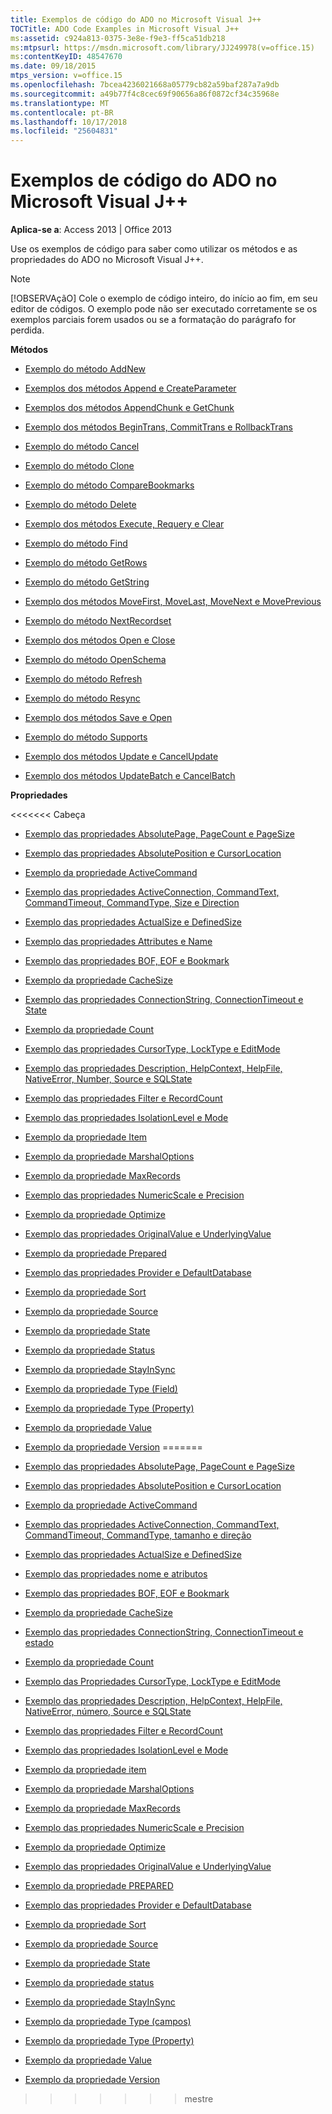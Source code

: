 ```yaml
---
title: Exemplos de código do ADO no Microsoft Visual J++
TOCTitle: ADO Code Examples in Microsoft Visual J++
ms:assetid: c924a813-0375-3e8e-f9e3-ff5ca51db218
ms:mtpsurl: https://msdn.microsoft.com/library/JJ249978(v=office.15)
ms:contentKeyID: 48547670
ms.date: 09/18/2015
mtps_version: v=office.15
ms.openlocfilehash: 7bcea4236021668a05779cb82a59baf287a7a9db
ms.sourcegitcommit: a49b77f4c8cec69f90656a86f0872cf34c35968e
ms.translationtype: MT
ms.contentlocale: pt-BR
ms.lasthandoff: 10/17/2018
ms.locfileid: "25604831"
---
```

# <a name="ado-code-examples-in-microsoft-visual-j"></a>Exemplos de código do ADO no Microsoft Visual J++


**Aplica-se a**: Access 2013 | Office 2013

Use os exemplos de código para saber como utilizar os métodos e as propriedades do ADO no Microsoft Visual J++.


> [!NOTE]
> [!OBSERVAçãO] Cole o exemplo de código inteiro, do início ao fim, em seu editor de códigos. O exemplo pode não ser executado corretamente se os exemplos parciais forem usados ou se a formatação do parágrafo for perdida.



**Métodos**

  - [Exemplo do método AddNew](addnew-method-example-vj.md)

  - [Exemplos dos métodos Append e CreateParameter](append-and-createparameter-methods-example-vj.md)

  - [Exemplos dos métodos AppendChunk e GetChunk](appendchunk-and-getchunk-methods-example-vj.md)

  - [Exemplo dos métodos BeginTrans, CommitTrans e RollbackTrans](begintrans-committrans-and-rollbacktrans-methods-example-vj.md)

  - [Exemplo do método Cancel](cancel-method-example-vj.md)

  - [Exemplo do método Clone](clone-method-example-vj.md)

  - [Exemplo do método CompareBookmarks](comparebookmarks-method-example-vj.md)

  - [Exemplo do método Delete](delete-method-example-vj.md)

  - [Exemplo dos métodos Execute, Requery e Clear](execute-requery-and-clear-methods-example-vj.md)

  - [Exemplo do método Find](find-method-example-vj.md)

  - [Exemplo do método GetRows](getrows-method-example-vj.md)

  - [Exemplo do método GetString](getstring-method-example-vj.md)

  - [Exemplo dos métodos MoveFirst, MoveLast, MoveNext e MovePrevious](movefirst-movelast-movenext-and-moveprevious-methods-example-vj.md)

  - [Exemplo do método NextRecordset](nextrecordset-method-example-vj.md)

  - [Exemplo dos métodos Open e Close](open-and-close-methods-example-vj.md)

  - [Exemplo do método OpenSchema](openschema-method-example-vj.md)

  - [Exemplo do método Refresh](refresh-method-example-vj.md)

  - [Exemplo do método Resync](resync-method-example-vj.md)

  - [Exemplo dos métodos Save e Open](save-and-open-methods-example-vj.md)

  - [Exemplo do método Supports](supports-method-example-vj.md)

  - [Exemplo dos métodos Update e CancelUpdate](update-and-cancelupdate-methods-example-vj.md)

  - [Exemplo dos métodos UpdateBatch e CancelBatch](updatebatch-and-cancelbatch-methods-example-vj.md)

**Propriedades**

<<<<<<< Cabeça
  - [Exemplo das propriedades AbsolutePage, PageCount e PageSize](absolutepage-pagecount-and-pagesize-properties-example-vj.md)

  - [Exemplo das propriedades AbsolutePosition e CursorLocation](absoluteposition-and-cursorlocation-properties-example-vj.md)

  - [Exemplo da propriedade ActiveCommand](activecommand-property-example-vj.md)

  - [Exemplo das propriedades ActiveConnection, CommandText, CommandTimeout, CommandType, Size e Direction](activeconnection-commandtext-commandtimeout-commandtype-size-and-direction-properties-example-vj.md)

  - [Exemplo das propriedades ActualSize e DefinedSize](actualsize-and-definedsize-properties-example-vj.md)

  - [Exemplo das propriedades Attributes e Name](attributes-and-name-properties-example-vj.md)

  - [Exemplo das propriedades BOF, EOF e Bookmark](bof-eof-and-bookmark-properties-example-vj.md)

  - [Exemplo da propriedade CacheSize](cachesize-property-example-vj.md)

  - [Exemplo das propriedades ConnectionString, ConnectionTimeout e State](connectionstring-connectiontimeout-and-state-properties-example-vj.md)

  - [Exemplo da propriedade Count](count-property-example-vj.md)

  - [Exemplo das propriedades CursorType, LockType e EditMode](cursortype-locktype-and-editmode-properties-example-vj.md)

  - [Exemplo das propriedades Description, HelpContext, HelpFile, NativeError, Number, Source e SQLState](description-helpcontext-helpfile-nativeerror-number-source-and-sqlstate-properties-example-vj.md)

  - [Exemplo das propriedades Filter e RecordCount](filter-and-recordcount-properties-example-vj.md)

  - [Exemplo das propriedades IsolationLevel e Mode](isolationlevel-and-mode-properties-example-vj.md)

  - [Exemplo da propriedade Item](item-property-example-vj.md)

  - [Exemplo da propriedade MarshalOptions](marshaloptions-property-example-vj.md)

  - [Exemplo da propriedade MaxRecords](maxrecords-property-example-vj.md)

  - [Exemplo das propriedades NumericScale e Precision](numericscale-and-precision-properties-example-vj.md)

  - [Exemplo da propriedade Optimize](optimize-property-example-vj.md)

  - [Exemplo das propriedades OriginalValue e UnderlyingValue](originalvalue-and-underlyingvalue-properties-example-vj.md)

  - [Exemplo da propriedade Prepared](prepared-property-example-vj.md)

  - [Exemplo das propriedades Provider e DefaultDatabase](provider-and-defaultdatabase-properties-example-vj.md)

  - [Exemplo da propriedade Sort](sort-property-example-vj.md)

  - [Exemplo da propriedade Source](source-property-example-vj.md)

  - [Exemplo da propriedade State](state-property-example-vj.md)

  - [Exemplo da propriedade Status](status-property-example-vj.md)

  - [Exemplo da propriedade StayInSync](stayinsync-property-example-vj.md)

  - [Exemplo da propriedade Type (Field)](https://msdn.microsoft.com/library/jj250207\(v=office.15\))

  - [Exemplo da propriedade Type (Property)](https://msdn.microsoft.com/library/jj249182\(v=office.15\))

  - [Exemplo da propriedade Value](value-property-example-vj.md)

  - [Exemplo da propriedade Version](version-property-example-vj.md)
=======
  - [Exemplo das propriedades AbsolutePage, PageCount e PageSize](absolutepage-pagecount-and-pagesize-properties-example-vj.md)

  - [Exemplo das propriedades AbsolutePosition e CursorLocation](absoluteposition-and-cursorlocation-properties-example-vj.md)

  - [Exemplo da propriedade ActiveCommand](activecommand-property-example-vj.md)

  - [Exemplo das propriedades ActiveConnection, CommandText, CommandTimeout, CommandType, tamanho e direção](activeconnection-commandtext-commandtimeout-commandtype-size-and-direction-properties-example-vj.md)

  - [Exemplo das propriedades ActualSize e DefinedSize](actualsize-and-definedsize-properties-example-vj.md)

  - [Exemplo das propriedades nome e atributos](attributes-and-name-properties-example-vj.md)

  - [Exemplo das propriedades BOF, EOF e Bookmark](bof-eof-and-bookmark-properties-example-vj.md)

  - [Exemplo da propriedade CacheSize](cachesize-property-example-vj.md)

  - [Exemplo das propriedades ConnectionString, ConnectionTimeout e estado](connectionstring-connectiontimeout-and-state-properties-example-vj.md)

  - [Exemplo da propriedade Count](count-property-example-vj.md)

  - [Exemplo das Propriedades CursorType, LockType e EditMode](cursortype-locktype-and-editmode-properties-example-vj.md)

  - [Exemplo das propriedades Description, HelpContext, HelpFile, NativeError, número, Source e SQLState](description-helpcontext-helpfile-nativeerror-number-source-and-sqlstate-properties-example-vj.md)

  - [Exemplo das propriedades Filter e RecordCount](filter-and-recordcount-properties-example-vj.md)

  - [Exemplo das propriedades IsolationLevel e Mode](isolationlevel-and-mode-properties-example-vj.md)

  - [Exemplo da propriedade item](item-property-example-vj.md)

  - [Exemplo da propriedade MarshalOptions](marshaloptions-property-example-vj.md)

  - [Exemplo da propriedade MaxRecords](maxrecords-property-example-vj.md)

  - [Exemplo das propriedades NumericScale e Precision](numericscale-and-precision-properties-example-vj.md)

  - [Exemplo da propriedade Optimize](optimize-property-example-vj.md)

  - [Exemplo das propriedades OriginalValue e UnderlyingValue](originalvalue-and-underlyingvalue-properties-example-vj.md)

  - [Exemplo da propriedade PREPARED](prepared-property-example-vj.md)

  - [Exemplo das propriedades Provider e DefaultDatabase](provider-and-defaultdatabase-properties-example-vj.md)

  - [Exemplo da propriedade Sort](sort-property-example-vj.md)

  - [Exemplo da propriedade Source](source-property-example-vj.md)

  - [Exemplo da propriedade State](state-property-example-vj.md)

  - [Exemplo da propriedade status](status-property-example-vj.md)

  - [Exemplo da propriedade StayInSync](stayinsync-property-example-vj.md)

  - [Exemplo da propriedade Type (campos)](https://msdn.microsoft.com/library/jj250207\(v=office.15\))

  - [Exemplo da propriedade Type (Property)](https://msdn.microsoft.com/library/jj249182\(v=office.15\))

  - [Exemplo da propriedade Value](value-property-example-vj.md)

  - [Exemplo da propriedade Version](version-property-example-vj.md)
>>>>>>> mestre

